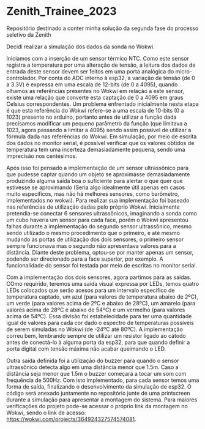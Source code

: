 # Zenith_Trainee_2023
Repositório destinado a conter minha solução da segunda fase do processo seletivo da Zenith

Decidi realizar a simulação dos dados da sonda no Wokwi.

Iniciamos com a inserção de um sensor térmico NTC. Como este sensor registra a temperatura por uma alteração de tensão, a leitura dos dados de entrada deste sensor devem ser feitos em uma porta analógica do micro-controlador. Por conta do ADC interno à esp32, a variação de tensão (de 0 a 3.3V) é expressa em uma escala de 12-bits (de 0 a 4095), quando olhamos as referências presentes no Wokwi em relação a este sensor, existe uma relação que converte esta captação de 0 a 4095 em graus Celsius correspondentes. Um problema enfrentado inicialmente nesta etapa é que esta referência do Wokwi refere-se a uma escala de 10-bits (0 a 1023) presente no arduino, portanto antes de utilizar a função dada precisamos modificar um pequeno parâmetro da função (que limitava a 1023, agora passando a limitar a 4095) sendo assim possível de utilizar a fórmula dada nas referências do Wokwi. Em simulação, por meio de escrita dos dados no monitor serial, é possível verificar que os valores obtidos de temperatura tem uma incerteza demasiadamente pequena, sendo uma imprecisão nos centésimos.

Após isso foi pensado a implementação de um sensor ultrassônico para que pudesse captar quando um objeto se aproximasse demasiadamente produzindo alguma saída boa o suficiente para alertar o que quer que estivesse se aproximando (Seria algo idealmente útil apenas em casos muito específicos, mas não há melhores sensores, como barômetro, implementados no wokwi). Para realizar sua implementação foi baseado nas referências de utilização dadas pelo próprio Wokwi. Inicialmente pretendia-se conectar 6 sensores ultrassônicos, imaginando a sonda como um cubo haveria um sensor para cada face, porém o Wokwi apresentou falhas durante a implementação do segundo sensor ultrassônico, mesmo sendo utilizado o mesmo procedimento que o primeiro, e até mesmo mudando as portas de utilização dos dois sensores, o primeiro sensor sempre funcionava mas o segundo não apresentava valores para a distância. Diante deste problema, optou-se por manter apenas um sensor, podendo ser direcionado para a face superior, por exemplo. A funcionalidade do sensor foi testada por meio de escritas no monitor serial.

Com a implementação dos dois sensores, agora partimos para as saídas. COmo requirido, teremos uma saída visual expressa por LEDs, temos quatro LEDs colocados que serão acesos para um intervalo específico de temperatura captado, um azul (para valores de temperatura abaixo de 2ºC), um verde (para valores acima de 2ºC e abaixo de 28ºC), um amarelo (para valores acima de 28ºC e abaixo de 54ºC) e um vermelho (para valores acima de 54ºC). Essa divisão foi estabelecidade para ter uma quantidade igual de valores para cada cor dado o espectro de temperaturas possíveis de serem simuladas no Wokwi (de -24ºC até 80ºC). A implementação correu bem, lembrando sempre de utilizar um resistor ligado ao cátodo antes de conectá-lo à alguma porta da esp32, para que quando definir a porta digital com tensão máxima não acabar queimando o LED.

Outra saída definida foi a utilização do buzzer para quando o sensor ultrassônico detecta algo em uma distância menor que 1.5m. Caso a distância seja menor que 1.5m o buzzer começará a tocar um som com frequência de 500Hz. Com isto implementado, para cada sensor temos uma forma de saída, finalizando o desenvolvimento da simulação de esp32. O código será anexado juntamente no repositório junte de uma printscreen durante a simulação para apresentar a montagem do sistema. Para maiores verificações do projeto pode-se acessar o próprio link da montagem no Wokwi, sendo o link de acesso: https://wokwi.com/projects/364924327574574081.
